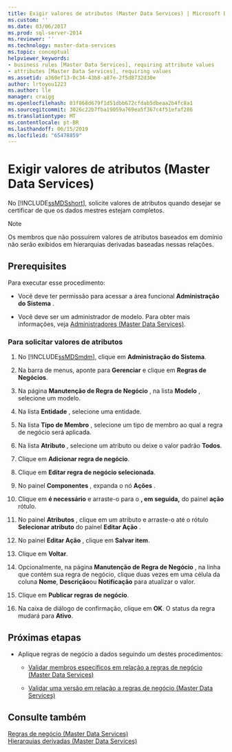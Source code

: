 ```yaml
---
title: Exigir valores de atributos (Master Data Services) | Microsoft Docs
ms.custom: ''
ms.date: 03/06/2017
ms.prod: sql-server-2014
ms.reviewer: ''
ms.technology: master-data-services
ms.topic: conceptual
helpviewer_keywords:
- business rules [Master Data Services], requiring attribute values
- attributes [Master Data Services], requiring values
ms.assetid: a360ef13-0c34-43b8-a87e-2f5d8732d30e
author: lrtoyou1223
ms.author: lle
manager: craigg
ms.openlocfilehash: 03f868d679f1d51dbb672cfdab5dbeaa2b4fc8a1
ms.sourcegitcommit: 3026c22b7fba19059a769ea5f367c4f51efaf286
ms.translationtype: MT
ms.contentlocale: pt-BR
ms.lasthandoff: 06/15/2019
ms.locfileid: "65478859"
---
```

# <a name="require-attribute-values-master-data-services"></a>Exigir valores de atributos (Master Data Services)
  No [!INCLUDE[ssMDSshort](../includes/ssmdsshort-md.md)], solicite valores de atributos quando desejar se certificar de que os dados mestres estejam completos.  
  
> [!NOTE]  
>  Os membros que não possuírem valores de atributos baseados em domínio não serão exibidos em hierarquias derivadas baseadas nessas relações.  
  
## <a name="prerequisites"></a>Prerequisites  
 Para executar esse procedimento:  
  
-   Você deve ter permissão para acessar a área funcional **Administração do Sistema** .  
  
-   Você deve ser um administrador de modelo. Para obter mais informações, veja [Administradores &#40;Master Data Services&#41;](administrators-master-data-services.md).  
  
### <a name="to-require-attribute-values"></a>Para solicitar valores de atributos  
  
1.  No [!INCLUDE[ssMDSmdm](../includes/ssmdsmdm-md.md)], clique em **Administração do Sistema**.  
  
2.  Na barra de menus, aponte para **Gerenciar** e clique em **Regras de Negócios**.  
  
3.  Na página **Manutenção de Regra de Negócio** , na lista **Modelo** , selecione um modelo.  
  
4.  Na lista **Entidade** , selecione uma entidade.  
  
5.  Na lista **Tipo de Membro** , selecione um tipo de membro ao qual a regra de negócio será aplicada.  
  
6.  Na lista **Atributo** , selecione um atributo ou deixe o valor padrão **Todos**.  
  
7.  Clique em **Adicionar regra de negócio**.  
  
8.  Clique em **Editar regra de negócio selecionada**.  
  
9. No painel **Componentes** , expanda o nó **Ações** .  
  
10. Clique em **é necessário** e arraste-o para o **, em seguida,** do painel **ação** rótulo.  
  
11. No painel **Atributos** , clique em um atributo e arraste-o até o rótulo **Selecionar atributo** do painel **Editar Ação** .  
  
12. No painel **Editar Ação** , clique em **Salvar item**.  
  
13. Clique em **Voltar**.  
  
14. Opcionalmente, na página **Manutenção de Regra de Negócio** , na linha que contém sua regra de negócio, clique duas vezes em uma célula da coluna **Nome**, **Descrição**ou **Notificação** para atualizar o valor.  
  
15. Clique em **Publicar regras de negócio**.  
  
16. Na caixa de diálogo de confirmação, clique em **OK**. O status da regra mudará para **Ativo**.  
  
## <a name="next-steps"></a>Próximas etapas  
  
-   Aplique regras de negócio a dados seguindo um destes procedimentos:  
  
    -   [Validar membros específicos em relação a regras de negócio &#40;Master Data Services&#41;](../../2014/master-data-services/validate-specific-members-against-business-rules-master-data-services.md)  
  
    -   [Validar uma versão em relação a regras de negócio &#40;Master Data Services&#41;](../../2014/master-data-services/validate-a-version-against-business-rules-master-data-services.md)  
  
## <a name="see-also"></a>Consulte também  
 [Regras de negócio &#40;Master Data Services&#41;](../../2014/master-data-services/business-rules-master-data-services.md)   
 [Hierarquias derivadas &#40;Master Data Services&#41;](../../2014/master-data-services/derived-hierarchies-master-data-services.md)  
  
  
